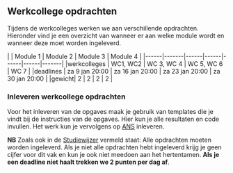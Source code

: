 ## Werkcollege opdrachten 
Tijdens de werkcolleges werken we aan verschillende opdrachten. Hieronder vind je een overzicht van wanneer er aan welke module wordt  en wanneer deze moet worden ingeleverd.



|  | Module 1 | Module 2 | Module 3 | Module 4 |
|------|-------|------|------|------|------|-------|
|werkcolleges | WC1, WC2 | WC 3, WC 4 | WC 5, WC 6 | WC 7 | 
|deadlines | za 9 jan 20:00 | za 16 jan 20:00 | za 23 jan 20:00 | za 30 jan 20:00 |
|gewicht| 2 | 2 | 2 | 2 |


### Inleveren werkcollege opdrachten
Voor het inleveren van de opgaves maak je gebruik van templates die je vindt bij de instructies van de opgaves. Hier kun je alle resultaten en code invullen. Het werk kun je vervolgens op [ANS](https://secure.ans-delft.nl/users/sign_in) inleveren. 

**NB** Zoals ook in de [Studiewijzer](/start/studiewijzer) vermeld staat: Alle opdrachten moeten worden ingeleverd. Als je niet alle opdrachten hebt ingeleverd krijg je geen cijfer voor dit vak en kun je ook niet meedoen aan het hertentamen. **Als je een deadline niet haalt trekken we 2 punten per dag af**.